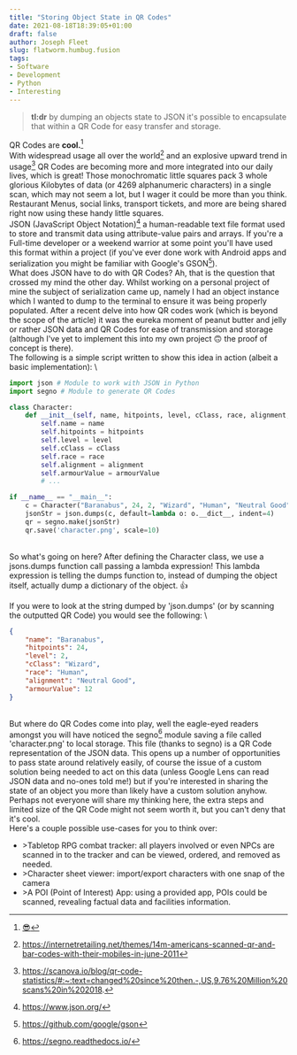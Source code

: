 ```yaml
---
title: "Storing Object State in QR Codes"
date: 2021-08-18T18:39:05+01:00
draft: false
author: Joseph Fleet
slug: flatworm.humbug.fusion
tags:
- Software
- Development
- Python
- Interesting
---
```


> **tl:dr** by dumping an objects state to JSON it's possible to encapsulate that within a QR Code for easy transfer and storage.
<!--more--> 

QR Codes are **cool.**[^1]
\
With widespread usage all over the world[^2] and an explosive upward trend in usage[^3] QR Codes are becoming more and more integrated into our daily lives, which is great! Those monochromatic little squares pack 3 whole glorious Kilobytes of data (or 4269 alphanumeric characters) in a single scan, which may not seem a lot, but I wager it could be more than you think. Restaurant Menus, social links, transport tickets, and more are being shared right now using these handy little squares.
\
JSON (JavaScript Object Notation)[^4] a human-readable text file format used to store and transmit data using attribute-value pairs and arrays. If you're a Full-time developer or a weekend warrior at some point you'll have used this format within a project (if you've ever done work with Android apps and serialization you might be familiar with Google's GSON[^5]).
\
What does JSON have to do with QR Codes? Ah, that is the question that crossed my mind the other day. Whilst working on a personal project of mine the subject of serialization came up, namely I had an object instance which I wanted to dump to the terminal to ensure it was being properly populated. After a recent delve into how QR codes work (which is beyond the scope of the article) it was the eureka moment of peanut butter and jelly or rather JSON data and QR Codes for ease of transmission and storage (although I've yet to implement this into my own project 🙃 the proof of concept is there).
\
The following is a simple script written to show this idea in action (albeit a basic implementation):
\

```python
import json # Module to work with JSON in Python
import segno # Module to generate QR Codes

class Character:
    def __init__(self, name, hitpoints, level, cClass, race, alignment, armourValue):
        self.name = name
        self.hitpoints = hitpoints
        self.level = level
        self.cClass = cClass
        self.race = race
        self.alignment = alignment
        self.armourValue = armourValue
        # ...

if __name__ == "__main__":
    c = Character("Baranabus", 24, 2, "Wizard", "Human", "Neutral Good", 12)
    jsonStr = json.dumps(c, default=lambda o: o.__dict__, indent=4)
    qr = segno.make(jsonStr)
    qr.save('character.png', scale=10)
```
\
So what's going on here? After defining the Character class, we use a jsons.dumps function call passing a lambda expression! This lambda expression is telling the dumps function to, instead of dumping the object itself, actually dump a dictionary of the object. 👍

If you were to look at the string dumped by 'json.dumps' (or by scanning the outputted QR Code) you would see the following:
\
```JSON
{
    "name": "Baranabus",
    "hitpoints": 24,
    "level": 2,
    "cClass": "Wizard",
    "race": "Human",
    "alignment": "Neutral Good",
    "armourValue": 12
}
```
\
But where do QR Codes come into play, well the eagle-eyed readers amongst you will have noticed the segno[^6] module saving a file called 'character.png' to local storage. This file (thanks to segno) is a QR Code representation of the JSON data. This opens up a number of opportunities to pass state around relatively easily, of course the issue of a custom solution being needed to act on this data (unless Google Lens can read JSON data and no-ones told me!) but if you're interested in sharing the state of an object you more than likely have a custom solution anyhow.
\
Perhaps not everyone will share my thinking here, the extra steps and limited size of the QR Code might not seem worth it, but you can't deny that it's cool.
\
Here's a couple possible use-cases for you to think over:
- \>Tabletop RPG combat tracker: all players involved or even NPCs are scanned in to the tracker and can be viewed, ordered, and removed as needed.
- \>Character sheet viewer: import/export characters with one snap of the camera
- \>A POI (Point of Interest) App: using a provided app, POIs could be scanned, revealing factual data and facilities information.


[^1]: [😎](https://i.kym-cdn.com/photos/images/newsfeed/001/498/880/572.jpg) 
[^2]: https://internetretailing.net/themes/14m-americans-scanned-qr-and-bar-codes-with-their-mobiles-in-june-2011
[^3]: https://scanova.io/blog/qr-code-statistics/#:~:text=changed%20since%20then.-,US,9.76%20Million%20scans%20in%202018.
[^4]: https://www.json.org/
[^5]: https://github.com/google/gson
[^6]: https://segno.readthedocs.io/